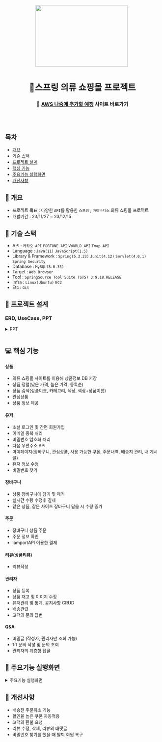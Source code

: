 <h1 align='center'> <img src='https://cdn-icons-png.flaticon.com/512/5208/5208370.png' style='width: 300px; height: 200px;'>&nbsp;</h1>
<h1  align='center'>👕스프링 의류 쇼핑몰 프로젝트</h1>
<div align='center'>
  <h3>
    🔗 <a href="">AWS 나중에 추가할 예정</a> 사이트 바로가기
  </h3>
</div>
<br/><br/>


## 목차
- [개요](https://github.com/appcoding-ux/Project#-개요)
- [기술 스택](https://github.com/appcoding-ux/Project#-기술-스택)
- [프로젝트 설계](https://github.com/appcoding-ux/Project#-프로젝트-설계)
- [핵심 기능](https://github.com/appcoding-ux/Project#-핵심-기능)
- [주요기능 실행화면](https://github.com/appcoding-ux/Project#-주요기능-실행화면)
- [개선사항](https://github.com/appcoding-ux/Project#-개선사항)
  


## 🚩 개요
- 프로젝트 목표 : 다양한 `API`를 활용한 `스프링` , `마이바티스` 의류 쇼핑몰 프로젝트
- 개발기간 : 23/11/27 ~ 23/12/15



## 🔧 기술 스택
- API : `카카오 API` `PORTONE API` `VWORLD API` `Tmap API`
- Language : `Java(11)` `JavaScript(1.5)`
- Library & Framework : `Spring(5.3.23)` `Junit(4.12)` `Servlet(4.0.1)` `Spring Security`
- Database : `MySQL(8.0.35)`
- Target : `Web Browser`
- Tool : `SpringSource Tool Suite (STS) 3.9.18.RELEASE`
- Infra : `Linux(Ubuntu)` `EC2`
- Etc : `Git`

  

## 👾 프로젝트 설계
### ERD, UseCase, PPT
 <details><summary>PPT</summary>     
-ERD
  <img width="1249" alt="spring 프로젝트 ERD" src="https://github.com/appcoding-ux/Project/assets/112378228/9ed3124a-16b3-4b7a-bcb5-7cfd726142b0">
-UseCase 다이어그램
  <img width="1243" alt="spting 프로젝트 UseCase" src="https://github.com/appcoding-ux/Project/assets/112378228/b34e005a-4a86-45b5-85e1-08f1fb2f73b2">

### 클래스 다이어그램
 ![image](https://github.com/appcoding-ux/Project/assets/112378228/ccf1be13-294a-4cad-8162-910ceaa3718e)
 ![image](https://github.com/appcoding-ux/Project/assets/112378228/329c6661-449a-4296-b798-8d93199194f2)
 ![image](https://github.com/appcoding-ux/Project/assets/112378228/a7109a49-cd97-4d05-9064-db7a721fca4e)
 ![image](https://github.com/appcoding-ux/Project/assets/112378228/e6bab5fe-bac8-4f52-ad73-379e3c560fea)
 ![image](https://github.com/appcoding-ux/Project/assets/112378228/058f1143-336f-453b-8640-ff9af56802dd)
### 
<div align="center">
| **![1](https://github.com/appcoding-ux/Project/assets/112378228/a450d808-5700-4a1f-872b-5423be04d977)** | **![2](https://github.com/appcoding-ux/Project/assets/112378228/f005037f-5d7f-420c-8baa-d8b8944dbf5c)** |
| :------: |  :------: |
| ![3](https://github.com/appcoding-ux/Project/assets/112378228/1f536da0-eb50-4d91-afa1-b0253ef4266c) | ![4](https://github.com/appcoding-ux/Project/assets/112378228/39e689fd-b63f-40a6-a892-d1a82339f261) |
| ![5](https://github.com/appcoding-ux/Project/assets/112378228/3cc33e97-3e4b-4ede-9d2b-7803724c6f82) | ![6](https://github.com/appcoding-ux/Project/assets/112378228/6f5cfc2e-dc00-4f00-9544-dbee5d2c699f) |
| ![7](https://github.com/appcoding-ux/Project/assets/112378228/d7a20b01-49bc-40ab-9d6d-6806cf1b1f07) | ![8](https://github.com/appcoding-ux/Project/assets/112378228/25adcbd2-8d6f-44cb-955a-c33dac89958b) |
| ![9](https://github.com/appcoding-ux/Project/assets/112378228/1a877b8a-cdf3-4b45-b54e-cc485cc3e8c5) | ![10](https://github.com/appcoding-ux/Project/assets/112378228/0e96f778-cdf7-4ac4-a91d-d8c732c65c3d) |
| ![11](https://github.com/appcoding-ux/Project/assets/112378228/5528fd4b-b277-4de5-8ece-7503a794aba3) | ![12](https://github.com/appcoding-ux/Project/assets/112378228/99eb7c29-1fd6-4505-a959-df1fe81a1610) |
| ![13](https://github.com/appcoding-ux/Project/assets/112378228/da10b4ae-b4f1-45f3-8c67-b95752150377) | ![14](https://github.com/appcoding-ux/Project/assets/112378228/8e321d25-eb2f-45d4-8c05-9c39e434405f) |
| ![15](https://github.com/appcoding-ux/Project/assets/112378228/6947c56c-1952-4859-a027-a91ef60b7615) | ![16](https://github.com/appcoding-ux/Project/assets/112378228/34c702be-f9dd-4f49-9544-9e87baa6e0bf) |
| ![17](https://github.com/appcoding-ux/Project/assets/112378228/04a7a204-a8c2-4e88-b112-ef6020465905) | ![18](https://github.com/appcoding-ux/Project/assets/112378228/c2e630a3-6a84-4969-b4d4-1fc75f475829) |
| ![19](https://github.com/appcoding-ux/Project/assets/112378228/20d764da-5388-495c-b170-ffb2b213dac2) | ![20](https://github.com/appcoding-ux/Project/assets/112378228/c26f8025-2672-4161-a13a-4fe44d46c930) |
| ![21](https://github.com/appcoding-ux/Project/assets/112378228/75fcb0b2-6622-419e-9fc2-779a3900c425) | ![22](https://github.com/appcoding-ux/Project/assets/112378228/c8f30f7a-4097-4266-8fbe-f290cee94761) |
| ![23](https://github.com/appcoding-ux/Project/assets/112378228/79b79676-ed0b-482f-8c05-a1fb91c01a2b) | ![24](https://github.com/appcoding-ux/Project/assets/112378228/2ca443f4-6711-4417-b22e-0c01f0d73c8a) |
| ![25](https://github.com/appcoding-ux/Project/assets/112378228/ca29cb41-ac45-4823-8f63-f71a7754bc58) | ![26](https://github.com/appcoding-ux/Project/assets/112378228/802e5da6-663f-457b-b86d-4b0c38e0643a) |
| ![27](https://github.com/appcoding-ux/Project/assets/112378228/6630c594-89d6-4ea6-a0e2-44f38d7c4bf5) | ![28](https://github.com/appcoding-ux/Project/assets/112378228/397ec9b4-5ddf-472f-9f98-c5a3be15b071) |
| ![29](https://github.com/appcoding-ux/Project/assets/112378228/9b2b7df0-b6a0-46f8-83fc-f4077abe15a0) | ![30](https://github.com/appcoding-ux/Project/assets/112378228/25e25bac-e3ac-4841-a2d6-8a2478f1c2c5) |
| ![31](https://github.com/appcoding-ux/Project/assets/112378228/85ccac83-d162-4994-8948-820f3d1f0999) | ![32](https://github.com/appcoding-ux/Project/assets/112378228/8fdc81b1-1a45-4e3f-861c-2584540599fd) |
| ![33](https://github.com/appcoding-ux/Project/assets/112378228/3fa93f7d-3ad7-4b09-8900-1a8b9f63d887) | ![34](https://github.com/appcoding-ux/Project/assets/112378228/1af09710-5435-4469-a139-4fbf0a88b942) |
| ![35](https://github.com/appcoding-ux/Project/assets/112378228/16d343b7-1c82-4e1d-9cb9-1d00064b3405) | ![36](https://github.com/appcoding-ux/Project/assets/112378228/493936cf-011c-4739-8764-b804a2cb0b50) |
| ![37](https://github.com/appcoding-ux/Project/assets/112378228/241ff988-a55e-4f97-b698-daff21eb5314) | ![38](https://github.com/appcoding-ux/Project/assets/112378228/57d75242-c974-4453-afe3-db754a651712) |
| ![39](https://github.com/appcoding-ux/Project/assets/112378228/9b34aa8e-296b-4bab-b8aa-3d6b6d594a3a) | ![40](https://github.com/appcoding-ux/Project/assets/112378228/90f115ee-9222-40a8-b2eb-4a87c1ee5201) |
| ![41](https://github.com/appcoding-ux/Project/assets/112378228/dd025892-0afe-4331-bbc6-c8a0555ae635) | ![42](https://github.com/appcoding-ux/Project/assets/112378228/caa380fd-48cf-4f02-8e7f-c567b9ca4cd0) |
| ![43](https://github.com/appcoding-ux/Project/assets/112378228/d786fb96-7430-46e0-b56f-3ce74212bb40) | ![44](https://github.com/appcoding-ux/Project/assets/112378228/9d060241-0515-4ce8-ab67-5c308fad5027) |
| ![45](https://github.com/appcoding-ux/Project/assets/112378228/3f6a7b5d-3181-4c49-b36d-2692109f8f9f) | ![46](https://github.com/appcoding-ux/Project/assets/112378228/fa7277a4-dca2-4e0c-84d4-fa7397feabed) |
| ![47](https://github.com/appcoding-ux/Project/assets/112378228/58d51192-dcea-4d97-9b46-35be7c932d59) | ![48](https://github.com/appcoding-ux/Project/assets/112378228/4e916208-5955-4e0b-9b6b-eb1a04946ddd) |
| ![49](https://github.com/appcoding-ux/Project/assets/112378228/857523a7-b323-4d2d-8bbe-83ed080f73f9) | ![50](https://github.com/appcoding-ux/Project/assets/112378228/180f3ea6-556a-46f4-b53b-374f8dd7af65) |
| ![51](https://github.com/appcoding-ux/Project/assets/112378228/9f50083d-4169-4be9-a741-3abdfef5fcee) | ![52](https://github.com/appcoding-ux/Project/assets/112378228/561ea6e1-28ee-4215-8ff7-635bd870f21b) |
| ![53](https://github.com/appcoding-ux/Project/assets/112378228/f294bfc3-69c6-4460-b434-acdc600aa44f) | ![54](https://github.com/appcoding-ux/Project/assets/112378228/0ccee9ed-c118-4b66-b675-96b6f70e2699) |
| ![55.](https://github.com/appcoding-ux/Project/assets/112378228/4d8816da-2d7e-44ee-a447-c37542437b2e) | ![56](https://github.com/appcoding-ux/Project/assets/112378228/d9795e16-5b21-4e41-b098-3311bbdc071d) |


</div>            
</details>  



## 💻 핵심 기능


#### 상품
- 의류 쇼핑몰 사이트를 이용해 상품정보 DB 저장
- 상품 정렬(낮은 가격, 높은 가격, 등록순)
- 상품 검색(상품이름, 카테고리, 색상, 색상+상품이름)
- 관심상품
- 상품 정보 제공

#### 유저
- 소셜 로그인 및 간편 회원가입
- 이메일 중복 처리
- 비밀번호 암호화 처리
- 다음 우편주소 API
- 마이페이지(장바구니, 관심상품, 사용 가능한 쿠폰, 주문내역, 배송지 관리, 내 게시글) 
- 유저 정보 수정
- 비밀번호 찾기

#### 장바구니
- 상품 장바구니에 담기 및 제거
- 실시간 수량 수정후 결제
- 같은 상품, 같은 사이즈 장바구니 담을 시 수량 증가

#### 주문
- 장바구니 상품 주문
- 주문 정보 확인
- IamportAPI 이용한 결제

#### 리뷰(상품리뷰)
- 리뷰작성

#### 관리자
- 상품 등록
- 상품 재고 및 이미지 수정
- 유저관리 및 통계, 공지사항 CRUD
- 배송관련
- 고객의 문의 답변

#### Q&A
- 비밀글 (작성자, 관리자만 조회 가능)
- 1:1 문의 작성 및 문의 조회
- 관리자의 계층형 답글

 
## 🎇 주요기능 실행화면

<details>
<summary>주요기능 실행화면</summary>

* **메인 화면**
  * `카테고리` 메뉴를 사용해 카테고리 별로 상품을 확인할 수 있습니다.
  
* **회원가입 및 로그인**
  * 회원가입시 프론트+서버 검증으로 `잘못 입력된 부분과 그 값`을 다시 보여줍니다. 
    
  
  * `다음 우편주소API`를 이용해 배송을 위한 정확한 주소를 가져올 수 있습니다.
   

* **상품 상세 조회 및 좋아요**
  * 상품 목록에서 상품의 사진을 클릭하면 `상품 상세 정보` 를 확인할 수 있습니다.
  * `상품 상세` 페이지에서 좋아요(추천)을 할 수 있습니다.
  
* **리뷰(한줄평) 작성**
  * `상품 상세` 페이지에서 리뷰를 등록할 수 있습니다.
  * `구매고객` 상품을 구매한 고객만 리뷰를 등록할 수 있습니다.
  
* **장바구니**
  * `상품 상세보기`에서 `장바구니 상품 추가`가 가능합니다.
  * `장바구니` 메뉴에서 추가한 상품의 확인 및 수량변경이 가능합니다. 장바구니의 `결제하기` 를 누르면 결제페이지로 이동합니다.
  
  
* **주문하기**
  * `결제하기` 를 누르면 IamportAPI와 연동된 kg이니시스 결제페이지로 이동합니다.
  * 결제가 완료되면 `결제 내역` 메뉴에서 결제 정보를 확인할 수 있습니다.
    
* **관리자 페이지**

  * `제품관리` 메뉴에서 상품을 등록하거나 재고 및 이미지등을, 수정, 삭제 할 수 있습니다.
  

  * `고객관리` 메뉴에서 비정상적인 고객을 비활성화 처리할 수 있습니다.
  

  * `공지사항` 메뉴에서 공지사항 등록, 수정, 삭제 할 수 있습니다.

 
  * `통계` 메뉴에서 나이대에 맞게 통계를 확인할 수 있습니다.
 
  * `문의답변` 메뉴에서 현재 답변하지 않은 문의들을 답변할 수 있습니다.

* **Q&A**
  * 고객센터에서 유저가 1:1문의를 작성하면 관리자가 답변을 해줄 수 있습니다.
  
</details>


## 🌄 개선사항
- 배송전 주문취소 기능
- 할인율 높은 쿠폰 자동적용
- 고객의 환불 요청
- 리뷰 수정, 삭제, 리뷰의 대댓글
- 비밀번호 찾기를 했을 때 탈퇴 회원 복구
